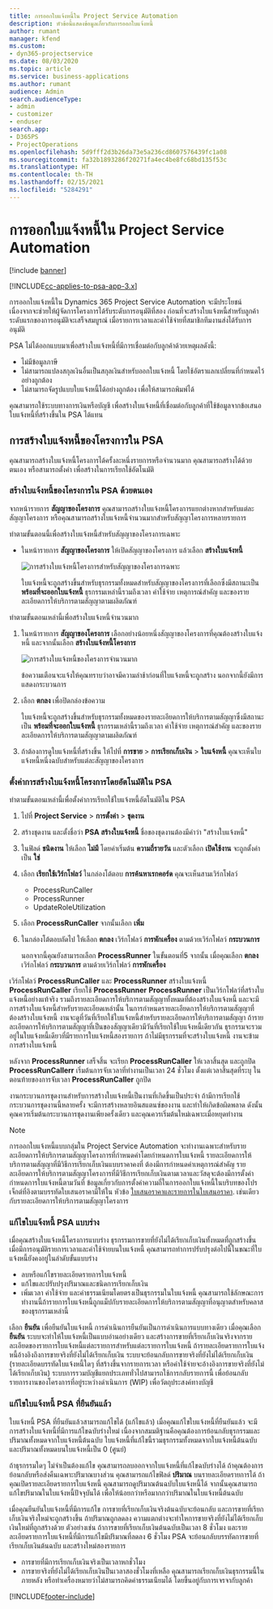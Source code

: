```yaml
---
title: การออกใบแจ้งหนี้ใน Project Service Automation
description: หัวข้อนี้แสดงข้อมูลเกี่ยวกับการออกใบแจ้งหนี้
author: rumant
manager: kfend
ms.custom:
- dyn365-projectservice
ms.date: 08/03/2020
ms.topic: article
ms.service: business-applications
ms.author: rumant
audience: Admin
search.audienceType:
- admin
- customizer
- enduser
search.app:
- D365PS
- ProjectOperations
ms.openlocfilehash: 5d9fff2d3b26da73e5a236cd8607576439fc1a08
ms.sourcegitcommit: fa32b1893286f20271fa4ec4be8fc68bd135f53c
ms.translationtype: HT
ms.contentlocale: th-TH
ms.lasthandoff: 02/15/2021
ms.locfileid: "5284291"
---
```

# <a name="invoicing-in-project-service-automation"></a>การออกใบแจ้งหนี้ใน Project Service Automation

[!include [banner](../includes/psa-now-project-operations.md)]

[!INCLUDE[cc-applies-to-psa-app-3.x](../includes/cc-applies-to-psa-app-3x.md)]

การออกใบแจ้งหนี้ใน Dynamics 365 Project Service Automation จะมีประโยชน์ เนื่องจากจะช่วยให้ผู้จัดการโครงการได้รับระดับการอนุมัติที่สอง ก่อนที่จะสร้างใบแจ้งหนี้สำหรับลูกค้า ระดับแรกของการอนุมัติจะเสร็จสมบูรณ์ เมื่อรายการเวลาและค่าใช้จ่ายที่สมาชิกทีมงานส่งได้รับการอนุมัติ

PSA ไม่ได้ออกแบบมาเพื่อสร้างใบแจ้งหนี้ที่มีการเชื่อมต่อกับลูกค้าด้วยเหตุผลดังนี้:

- ไม่มีข้อมูลภาษี
- ไม่สามารถแปลงสกุลเงินอื่นเป็นสกุลเงินสำหรับออกใบแจ้งหนี้ โดยใช้อัตราแลกเปลี่ยนที่กำหนดไว้อย่างถูกต้อง
- ไม่สามารถจัดรูปแบบใบแจ้งหนี้ได้อย่างถูกต้อง เพื่อให้สามารถพิมพ์ได้

คุณสามารถใช้ระบบทางการเงินหรือบัญชี เพื่อสร้างใบแจ้งหนี้ที่เชื่อมต่อกับลูกค้าที่ใช้ข้อมูลจากข้อเสนอใบแจ้งหนี้ที่สร้างขึ้นใน PSA ได้แทน

## <a name="creating-project-invoices-in-psa"></a>การสร้างใบแจ้งหนี้ของโครงการใน PSA

คุณสามารถสร้างใบแจ้งหนี้โครงการได้ครั้งละหนึ่งรายการหรือจำนวนมาก คุณสามารถสร้างได้ด้วยตนเอง หรือสามารถตั้งค่า เพื่อสร้างในการเรียกใช้อัตโนมัติ

### <a name="manually-create-project-invoices-in-psa"></a>สร้างใบแจ้งหนี้ของโครงการใน PSA ด้วยตนเอง

จากหน้ารายการ **สัญญาของโครงการ** คุณสามารถสร้างใบแจ้งหนี้โครงการแยกต่างหากสำหรับแต่ละสัญญาโครงการ หรือคุณสามารถสร้างใบแจ้งหนี้จำนวนมากสำหรับสัญญาโครงการหลายรายการ

ทำตามขั้นตอนนี้เพื่อสร้างใบแจ้งหนี้สำหรับสัญญาของโครงการเฉพาะ

- ในหน้ารายการ **สัญญาของโครงการ** ให้เปิดสัญญาของโครงการ แล้วเลือก **สร้างใบแจ้งหนี้**

    ![การสร้างใบแจ้งหนี้โครงการสำหรับสัญญาของโครงการฉพาะ](media/CreateProjectInvoicesOneByOne.png)

    ใบแจ้งหนี้จะถูกสร้างขึ้นสำหรับธุรกรรมทั้งหมดสำหรับสัญญาของโครงการที่เลือกซึ่งมีสถานะเป็น **พร้อมที่จะออกใบแจ้งหนี้** ธุรกรรมเหล่านี้รวมถึงเวลา ค่าใช้จ่าย เหตุการณ์สำคัญ และของรายละเอียดการให้บริการตามสัญญาตามผลิตภัณฑ์

ทำตามขั้นตอนเหล่านี้เพื่อสร้างใบแจ้งหนี้จำนวนมาก

1. ในหน้ารายการ **สัญญาของโครงการ** เลือกอย่างน้อยหนึ่งสัญญาของโครงการที่คุณต้องสร้างใบแจ้งหนี้ และจากนั้นเลือก **สร้างใบแจ้งหนี้โครงการ**

    ![การสร้างใบแจ้งหนี้ของโครงการจำนวนมาก](media/CreateProjectInvoicesBulk.png)

    ข้อความเตือนจะแจ้งให้คุณทราบว่าอาจมีความล่าช้าก่อนที่ใบแจ้งหนี้จะถูกสร้าง นอกจากนี้ยังมีการแสดงกระบวนการ

2. เลือก **ตกลง** เพื่อปิดกล่องข้อความ

    ใบแจ้งหนี้จะถูกสร้างขึ้นสำหรับธุรกรรมทั้งหมดของรายละเอียดการให้บริการตามสัญญาซึ่งมีสถานะเป็น **พร้อมที่จะออกใบแจ้งหนี้** ธุรกรรมเหล่านี้รวมถึงเวลา ค่าใช้จ่าย เหตุการณ์สำคัญ และของรายละเอียดการให้บริการตามสัญญาตามผลิตภัณฑ์

3. ถ้าต้องการดูใบแจ้งหนี้ที่สร้างขึ้น ให้ไปที่ **การขาย** \> **การเรียกเก็บเงิน** \> **ใบแจ้งหนี้** คุณจะเห็นใบแจ้งหนี้หนึ่งฉบับสำหรับแต่ละสัญญาของโครงการ

### <a name="set-up-automated-creation-of-project-invoices-in-psa"></a>ตั้งค่าการสร้างใบแจ้งหนี้โครงการโดยอัตโนมัติใน PSA

ทำตามขั้นตอนเหล่านี้เพื่อตั้งค่าการเรียกใช้ใบแจ้งหนี้อัตโนมัติใน PSA

1. ไปที่ **Project Service** \> **การตั้งค่า** \> **ชุดงาน**
2. สร้างชุดงาน และตั้งชื่อว่า **PSA สร้างใบแจ้งหนี้** ชื่อของชุดงานต้องมีคำว่า "สร้างใบแจ้งหนี้"
3. ในฟิลด์ **ชนิดงาน** ให้เลือก **ไม่มี** โดยค่าเริ่มต้น **ความถี่รายวัน** และตัวเลือก **เปิดใช้งาน** จะถูกตั้งค่าเป็น **ใช่**
4. เลือก **เรียกใช้เวิร์กโฟลว์** ในกล่องโต้ตอบ **การค้นหาเรกคอร์ด** คุณจะเห็นสามเวิร์กโฟลว์

    - ProcessRunCaller
    - ProcessRunner
    - UpdateRoleUtilization

5. เลือก **ProcessRunCaller** จากนั้นเลือก **เพิ่ม**
6. ในกล่องโต้ตอบถัดไป ให้เลือก **ตกลง** เวิร์กโฟลว์ **การพักเครื่อง** ตามด้วยเวิร์กโฟลว์ **กระบวนการ**

    นอกจากนี้คุณยังสามารถเลือก **ProcessRunner** ในขั้นตอนที่5 จากนั้น เมื่อคุณเลือก **ตกลง** เวิร์กโฟลว์ **กระบวนการ** ตามด้วยเวิร์กโฟลว์ **การพักเครื่อง**

เวิร์กโฟลว์ **ProcessRunCaller** และ **ProcessRunner** สร้างใบแจ้งหนี้ **ProcessRunCaller** เรียกใช้ **ProcessRunner** **ProcessRunner** เป็นเวิร์กโฟลว์ที่สร้างใบแจ้งหนี้อย่างแท้จริง รวมถึงรายละเอียดการให้บริการตามสัญญาทั้งหมดที่ต้องสร้างใบแจ้งหนี้ และจะมีการสร้างใบแจ้งหนี้สำหรับรายละเอียดเหล่านั้น ในการกำหนดรายละเอียดการให้บริการตามสัญญาที่ต้องสร้างใบแจ้งหนี้ งานจะดูที่วันที่เรียกใช้ใบแจ้งหนี้สำหรับรายละเอียดการให้บริการตามสัญญา ถ้ารายละเอียดการให้บริการตามสัญญาที่เป็นของสัญญาเดียวมีวันที่เรียกใช้ใบแจ้งหนี้เดียวกัน ธุรกรรมจะรวมอยู่ในใบแจ้งหนี้เดียวที่มีรายการใบแจ้งหนี้สองรายการ ถ้าไม่มีธุรกรรมที่จะสร้างใบแจ้งหนี้ งานจะข้ามการสร้างใบแจ้งหนี้

หลังจาก **ProcessRunner** เสร็จสิ้น จะเรียก **ProcessRunCaller** ให้เวลาสิ้นสุด และถูกปิด **ProcessRunCallerr** เริ่มต้นการจับเวลาที่ทำงานเป็นเวลา 24 ชั่วโมง ตั้งแต่เวลาสิ้นสุดที่ระบุ ในตอนท้ายของการจับเวลา **ProcessRunCaller** ถูกปิด

งานกระบวนการชุดงานสำหรับการสร้างใบแจ้งหนี้เป็นงานที่เกิดขึ้นเป็นประจำ ถ้ามีการเรียกใช้กระบวนการชุดงานนี้หลายครั้ง จะมีการสร้างหลายอินสแตนซ์ของงาน และทำให้เกิดข้อผิดพลาด ดังนั้น คุณควรเริ่มต้นกระบวนการชุดงานเพียงครั้งเดียว และคุณควรเริ่มต้นใหม่เฉพาะเมื่อหยุดทำงาน

> [!NOTE]
> การออกใบแจ้งหนี้แบบกลุ่มใน Project Service Automation จะทำงานเฉพาะสำหรับรายละเอียดการให้บริการตามสัญญาโครงการที่กำหนดค่าโดยกำหนดการใบแจ้งหนี้ รายละเอียดการให้บริการตามสัญญาที่มีวิธีการเรียกเก็บเงินแบบราคาคงที่ ต้องมีการกำหนดค่าเหตุการณ์สำคัญ รายละเอียดการให้บริการตามสัญญาโครงการที่มีวิธีการเรียกเก็บเงินตามเวลาและวัสดุจะต้องมีการตั้งค่ากำหนดการใบแจ้งหนี้ตามวันที่ ข้อมูลเกี่ยวกับการตั้งค่าความถี่ในการออกใบแจ้งหนี้ในบริบทของโปรเจ็กต์ที่อิงตามบรรทัดใบเสนอราคามีให้ใน หัวข้อ [ใบเสนอราคาและรายการในใบเสนอราคา](basic-quote-lines.md#invoice-schedule). เช่นเดียวกับรายละเอียดการให้บริการตามสัญญาโครงการ      
 
### <a name="edit-a-draft-psa-invoice"></a>แก้ไขใบแจ้งหนี้ PSA แบบร่าง

เมื่อคุณสร้างใบแจ้งหนี้โครงการแบบร่าง ธุรกรรมการขายที่ยังไม่ได้เรียกเก็บเงินทั้งหมดที่ถูกสร้างขึ้นเมื่อมีการอนุมัติรายการเวลาและค่าใช้จ่ายบนใบแจ้งหนี้ คุณสามารถทำการปรับปรุงต่อไปนี้ในขณะที่ใบแจ้งหนี้ยังคงอยู่ในลำดับขั้นแบบร่าง

- ลบหรือแก้ไขรายละเอียดรายการใบแจ้งหนี้
- แก้ไขและปรับปรุงปริมาณและชนิดการเรียกเก็บเงิน
- เพิ่มเวลา ค่าใช้จ่าย และค่าธรรมเนียมโดยตรงเป็นธุรกรรมในใบแจ้งหนี้ คุณสามารถใช้ลักษณะการทำงานนี้ถ้ารายการใบแจ้งหนี้ถูกแม็ปกับรายละเอียดการให้บริการตามสัญญาที่อนุญาตสำหรับคลาสของธุรกรรมเหล่านี้

เลือก **ยืนยัน** เพื่อยืนยันใบแจ้งหนี้ การดำเนินการยืนยันเป็นการดำเนินการแบบทางเดียว เมื่อคุณเลือก **ยืนยัน** ระบบจะทำให้ใบแจ้งหนี้เป็นแบบอ่านอย่างเดียว และสร้างการขายที่เรียกเก็บเงินจริงจากรายละเอียดของรายการใบแจ้งหนี้แต่ละรายการสำหรับแต่ละรายการใบแจ้งหนี้ ถ้ารายละเอียดรายการใบแจ้งหนี้อ้างอิงถึงการขายจริงที่ยังไม่ได้เรียกเก็บเงิน ระบบจะย้อนกลับการขายจริงที่ยังไม่ได้เรียกเก็บเงิน (รายละเอียดบรรทัดใบแจ้งหนี้ใดๆ ที่สร้างขึ้นจากรายการเวลา หรือค่าใช้จ่ายจะอ้างอิงการขายจริงที่ยังไม่ได้เรียกเก็บเงิน) ระบบการรวมบัญชีแยกประเภททั่วไปสามารถใช้การกลับรายการนี้ เพื่อย้อนกลับรายการงานของโครงการที่อยู่ระหว่างดำเนินการ (WIP) เพื่อวัตถุประสงค์ทางบัญชี

### <a name="correct-a-confirmed-psa-invoice"></a>แก้ไขใบแจ้งหนี้ PSA ที่ยืนยันแล้ว

ใบแจ้งหนี้ PSA ที่ยืนยันแล้วสามารถแก้ไขได้ (แก้ไขแล้ว) เมื่อคุณแก้ไขใบแจ้งหนี้ที่ยืนยันแล้ว จะมีการสร้างใบแจ้งหนี้ที่มีการแก้ไขฉบับร่างใหม่ เนื่องจากสมมติฐานคือคุณต้องการย้อนกลับธุรกรรมและปริมาณทั้งหมดจากใบแจ้งหนี้ต้นฉบับ ใบแจ้งหนี้ที่แก้ไขนี้รวมธุรกรรมทั้งหมดจากใบแจ้งหนี้ต้นฉบับ และปริมาณทั้งหมดบนใบแจ้งหนี้เป็น 0 (ศูนย์)

ถ้าธุรกรรมใดๆ ไม่จำเป็นต้องแก้ไข คุณสามารถลบออกจากใบแจ้งหนี้ที่แก้ไขฉบับร่างได้ ถ้าคุณต้องการย้อนกลับหรือส่งคืนเฉพาะปริมาณบางส่วน คุณสามารถแก้ไขฟิลด์ **ปริมาณ** บนรายละเอียดรายการได้ ถ้าคุณเปิดรายละเอียดรายการใบแจ้งหนี้ คุณสามารถดูปริมาณต้นฉบับใบแจ้งหนี้ได้ จากนั้นคุณสามารถแก้ไขปริมาณในใบแจ้งหนี้ปัจจุบันได้ เพื่อให้น้อยกว่าหรือมากกว่าปริมาณในใบแจ้งหนี้ต้นฉบับ

เมื่อคุณยืนยันใบแจ้งหนี้ที่มีการแก้ไข การขายที่เรียกเก็บเงินจริงต้นฉบับจะย้อนกลับ และการขายที่เรียกเก็บเงินจริงใหม่จะถูกสร้างขึ้น ถ้าปริมาณถูกลดลง ความแตกต่างจะทำใหการขายจริงที่ยังไม่ได้เรียกเก็บเงินใหม่ที่ถูกสร้างด้วย ตัวอย่างเช่น ถ้าการขายที่เรียกเก็บเงินต้นฉบับเป็นเวลา 8 ชั่วโมง และรายละเอียดรายการใบแจ้งหนี้ที่มีการแก้ไขมีปริมาณที่ลดลง 6 ชั่วโมง PSA จะย้อนกลับบรรทัดการขายที่เรียกเก็บเงินต้นฉบับ และสร้างใหม่สองรายการ

- การขายที่มีการเรียกเก็บเงินจริงเป็นเวลาหกชั่วโมง
- การขายจริงที่ยังไม่ได้เรียกเก็บเงินป็นเวลาสองชั่วโมงที่เหลือ คุณสามารถเรียกเก็บเงินธุรกรรมนี้ในภายหลัง หรือทำเครื่องหมายว่าไม่สามารถคิดค่าธรรมเนียมได้ โดยขึ้นอยู่กับการเจรจากับลูกค้า


[!INCLUDE[footer-include](../includes/footer-banner.md)]